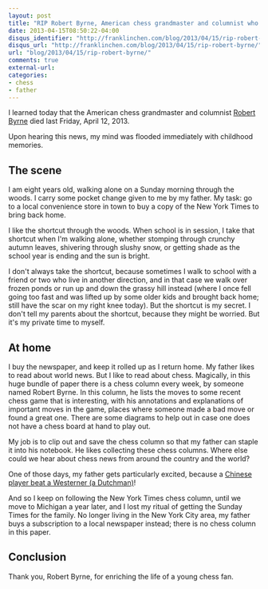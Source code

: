 ```yaml
---
layout: post
title: "RIP Robert Byrne, American chess grandmaster and columnist who gave my childhood meaning"
date: 2013-04-15T08:50:22-04:00
disqus_identifier: "http://franklinchen.com/blog/2013/04/15/rip-robert-byrne/"
disqus_url: "http://franklinchen.com/blog/2013/04/15/rip-robert-byrne/"
url: "blog/2013/04/15/rip-robert-byrne/"
comments: true
external-url: 
categories: 
- chess
- father
---
```

I learned today that the American chess grandmaster and columnist [Robert Byrne](http://en.wikipedia.org/wiki/Robert_Byrne_%28chess_player%29) died last Friday, April 12, 2013.

Upon hearing this news, my mind was flooded immediately with childhood memories.

## The scene

I am eight years old, walking alone on a Sunday morning through the woods. I carry some pocket change given to me by my father. My task: go to a local convenience store in town to buy a copy of the New York Times to bring back home.

I like the shortcut through the woods. When school is in session, I take that shortcut when I'm walking alone, whether stomping through crunchy autumn leaves, shivering through slushy snow, or getting shade as the school year is ending and the sun is bright.

I don't always take the shortcut, because sometimes I walk to school with a friend or two who live in another direction, and in that case we walk over frozen ponds or run up and down the grassy hill instead (where I once fell going too fast and was lifted up by some older kids and brought back home; still have the scar on my right knee today). But the shortcut is my secret. I don't tell my parents about the shortcut, because they might be worried. But it's my private time to myself.

## At home

I buy the newspaper, and keep it rolled up as I return home. My father likes to read about world news. But I like to read about chess. Magically, in this huge bundle of paper there is a chess column every week, by someone named Robert Byrne. In this column, he lists the moves to some recent chess game that is interesting, with his annotations and explanations of important moves in the game, places where someone made a bad move or found a great one. There are some diagrams to help out in case one does not have a chess board at hand to play out.

My job is to clip out and save the chess column so that my father can staple it into his notebook. He likes collecting these chess columns. Where else could we hear about chess news from around the country and the world?

One of those days, my father gets particularly excited, because a [Chinese player beat a Westerner (a Dutchman)](/blog/2012/08/30/why-i-do-not-play-chess-online-chess-as-a-human-activity/)!

And so I keep on following the New York Times chess column, until we move to Michigan a year later, and I lost my ritual of getting the Sunday Times for the family. No longer living in the New York City area, my father buys a subscription to a local newspaper instead; there is no chess column in this paper.

## Conclusion

Thank you, Robert Byrne, for enriching the life of a young chess fan.
